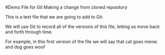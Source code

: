 #Demo File for Git
Making a change from cloned repository

This is a text  file that we are going to add to Git. 

We will use Git to record all of the versions of this file, 
letting us move back and forth through time. 

For example, in this first version of the file we will say that cat goes meow.
and dog goes woof 
